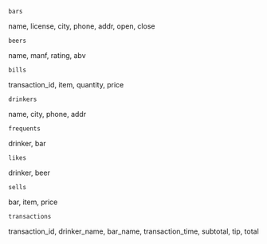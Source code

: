 `bars`

name, license, city, phone, addr, open, close

`beers`

name, manf, rating, abv

`bills`

transaction_id, item, quantity, price

`drinkers`

name, city, phone, addr

`frequents`

drinker, bar

`likes`

drinker, beer

`sells`

bar, item, price

`transactions`

transaction_id, drinker_name, bar_name, transaction_time, subtotal, tip, total
